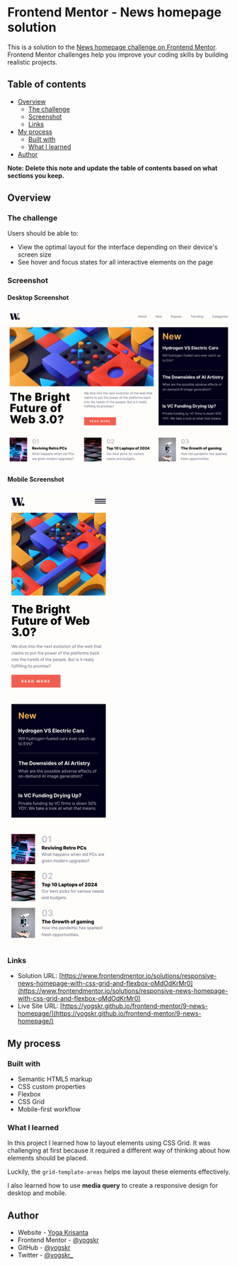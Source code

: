 # Frontend Mentor - News homepage solution

This is a solution to the [News homepage challenge on Frontend Mentor](https://www.frontendmentor.io/challenges/news-homepage-H6SWTa1MFl). Frontend Mentor challenges help you improve your coding skills by building realistic projects.

## Table of contents

- [Overview](#overview)
  - [The challenge](#the-challenge)
  - [Screenshot](#screenshot)
  - [Links](#links)
- [My process](#my-process)
  - [Built with](#built-with)
  - [What I learned](#what-i-learned)
- [Author](#author)

**Note: Delete this note and update the table of contents based on what sections you keep.**

## Overview

### The challenge

Users should be able to:

- View the optimal layout for the interface depending on their device's screen size
- See hover and focus states for all interactive elements on the page

### Screenshot

#### Desktop Screenshot

![Desktop Screenshot](./assets/images/desktop-screenshot.png)

#### Mobile Screenshot

![Mobile Screenshot](./assets/images/mobile-screenshot.png)

### Links

- Solution URL: [https://www.frontendmentor.io/solutions/responsive-news-homepage-with-css-grid-and-flexbox-oMdOdKrMr0](https://www.frontendmentor.io/solutions/responsive-news-homepage-with-css-grid-and-flexbox-oMdOdKrMr0)
- Live Site URL: [https://yogskr.github.io/frontend-mentor/9-news-homepage/](https://yogskr.github.io/frontend-mentor/9-news-homepage/)

## My process

### Built with

- Semantic HTML5 markup
- CSS custom properties
- Flexbox
- CSS Grid
- Mobile-first workflow

### What I learned

In this project I learned how to layout elements using CSS Grid. It was challenging at first because it required a different way of thinking about how elements should be placed.

Luckily, the `grid-template-areas` helps me layout these elements effectively.

I also learned how to use **media query** to create a responsive design for desktop and mobile.

## Author

- Website - [Yoga Krisanta](https://yogskr.github.io/personal-website)
- Frontend Mentor - [@yogskr](https://www.frontendmentor.io/profile/yogskr)
- GitHub - [@yogskr](https://www.github.com/yogskr)
- Twitter - [@yogskr\_](https://www.twitter.com/yogskr_)
